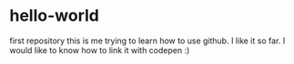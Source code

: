 # hello-world
first repository
this is me trying to learn how to use github.
I like it so far. 
I would like to know how to link it with codepen :) 
